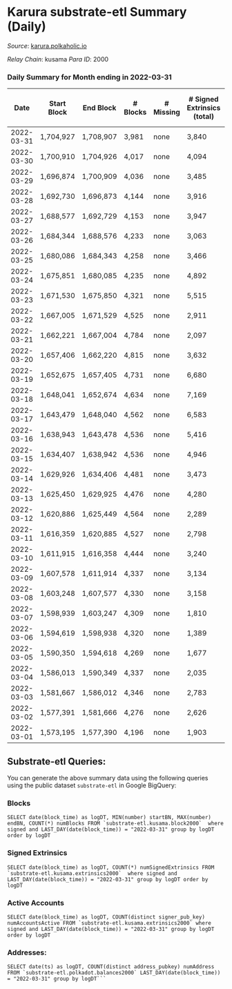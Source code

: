 # Karura substrate-etl Summary (Daily)

_Source_: [karura.polkaholic.io](https://karura.polkaholic.io)

*Relay Chain*: kusama
*Para ID*: 2000



### Daily Summary for Month ending in 2022-03-31


| Date | Start Block | End Block | # Blocks | # Missing | # Signed Extrinsics (total) | # Active Accounts | # Addresses with Balances | # Events | # Transfers | # XCM Transfers In | # XCM Transfers Out |
| ---- | ----------- | --------- | -------- | --------- | --------------------------- | ----------------- | ------------------------- | -------- | ----------- | ------------------ | ------------------- |
| 2022-03-31 | 1,704,927 | 1,708,907 | 3,981 | none | 3,840 | 540 | 88,193 | 64,822 | 10,284 ($3,449,158) | 278 ($545,006) | 296 ($551,036) |
| 2022-03-30 | 1,700,910 | 1,704,926 | 4,017 | none | 4,094 | 594 | 88,208 | 66,608 | 10,571 ($3,066,776) | 187 ($443,572) | 269 ($535,755) |
| 2022-03-29 | 1,696,874 | 1,700,909 | 4,036 | none | 3,485 | 631 | 88,173 | 60,529 | 8,467 ($2,593,123) | 125 ($194,388) | 148 ($300,031) |
| 2022-03-28 | 1,692,730 | 1,696,873 | 4,144 | none | 3,916 | 963 | 88,137 | 62,669 | 8,512 ($1,760,841) | 98 ($151,070) | 125 ($229,062) |
| 2022-03-27 | 1,688,577 | 1,692,729 | 4,153 | none | 3,947 | 586 | 88,120 | 64,054 | 8,352 ($2,453,750) | 107 ($275,118) | 124 ($215,132) |
| 2022-03-26 | 1,684,344 | 1,688,576 | 4,233 | none | 3,063 | 546 | 87,979 | 58,350 | 7,549 ($1,341,830) | 68 ($80,789.14) | 107 ($382,136) |
| 2022-03-25 | 1,680,086 | 1,684,343 | 4,258 | none | 3,466 | 654 | 87,952 | 61,625 | 7,892 ($1,602,051) | 91 ($143,769) | 100 ($244,162) |
| 2022-03-24 | 1,675,851 | 1,680,085 | 4,235 | none | 4,892 | 973 | 87,931 | 72,077 | 9,763 ($1,833,699) | 112 ($175,946) | 119 ($165,866) |
| 2022-03-23 | 1,671,530 | 1,675,850 | 4,321 | none | 5,515 | 1,092 | 87,757 | 78,152 | 11,180 ($1,473,771) | 147 ($154,940) | 134 ($432,092) |
| 2022-03-22 | 1,667,005 | 1,671,529 | 4,525 | none | 2,911 | 606 | 87,695 | 59,170 | 7,449 ($2,030,738) | 143 ($202,436) | 150 ($264,867) |
| 2022-03-21 | 1,662,221 | 1,667,004 | 4,784 | none | 2,097 | 335 | 87,661 | 53,130 | 4,957 ($5,603,307) | 65 ($86,197.52) | 116 ($315,178) |
| 2022-03-20 | 1,657,406 | 1,662,220 | 4,815 | none | 3,632 | 511 | 87,633 | 64,882 | 6,257 ($2,028,206) | 76 ($147,546) | 164 ($315,821) |
| 2022-03-19 | 1,652,675 | 1,657,405 | 4,731 | none | 6,680 | 1,146 | 87,351 | 88,381 | 8,092 ($1,061,046) | 61 ($112,811) | 152 ($129,025) |
| 2022-03-18 | 1,648,041 | 1,652,674 | 4,634 | none | 7,169 | 1,188 | 86,954 | 91,502 | 8,363 ($4,525,272) | 68 ($108,258) | 109 ($183,391) |
| 2022-03-17 | 1,643,479 | 1,648,040 | 4,562 | none | 6,583 | 1,286 | 86,683 | 84,257 | 7,425 ($755,030) | 69 ($73,710.03) | 99 ($283,868) |
| 2022-03-16 | 1,638,943 | 1,643,478 | 4,536 | none | 5,416 | 959 | 85,654 | 75,640 | 6,958 ($1,345,688) | 97 ($121,743) | 98 ($115,042) |
| 2022-03-15 | 1,634,407 | 1,638,942 | 4,536 | none | 4,946 | 812 | 84,959 | 72,418 | 7,157 ($1,084,777) | 132 ($134,873) | 114 ($145,224) |
| 2022-03-14 | 1,629,926 | 1,634,406 | 4,481 | none | 3,473 | 539 | 84,458 | 61,531 | 5,984 ($2,081,184) | 165 ($317,579) | 99 ($335,979) |
| 2022-03-13 | 1,625,450 | 1,629,925 | 4,476 | none | 4,280 | 643 | 84,185 | 67,391 | 6,434 ($952,673) | 106 ($155,908) | 90 ($155,837) |
| 2022-03-12 | 1,620,886 | 1,625,449 | 4,564 | none | 2,289 | 379 | 83,813 | 53,574 | 4,715 ($565,258) | 98 ($92,807.85) | 76 ($390,724) |
| 2022-03-11 | 1,616,359 | 1,620,885 | 4,527 | none | 2,798 | 365 | 83,662 | 57,349 | 5,542 ($1,560,687) | 145 ($470,633) | 137 ($372,193) |
| 2022-03-10 | 1,611,915 | 1,616,358 | 4,444 | none | 3,240 | 434 | 83,580 | 59,707 | 6,038 ($2,121,668) | 153 ($85,875.89) | 116 ($286,150) |
| 2022-03-09 | 1,607,578 | 1,611,914 | 4,337 | none | 3,134 | 468 | 83,517 | 58,618 | 5,738 ($1,785,856) | 199 ($156,956) | 178 ($237,371) |
| 2022-03-08 | 1,603,248 | 1,607,577 | 4,330 | none | 3,158 | 509 | 83,447 | 58,024 | 5,553 ($1,366,756) | 157 ($346,361) | 73 ($288,277) |
| 2022-03-07 | 1,598,939 | 1,603,247 | 4,309 | none | 1,810 | 253 | 83,415 | 47,339 | 4,367 ($1,397,033) | 35 ($30,039.47) | 56 ($112,578) |
| 2022-03-06 | 1,594,619 | 1,598,938 | 4,320 | none | 1,389 | 221 | 83,396 | 44,425 | 3,889 ($914,683) | 30 ($89,627.34) | 56 ($71,531.56) |
| 2022-03-05 | 1,590,350 | 1,594,618 | 4,269 | none | 1,677 | 367 | 83,382 | 46,071 | 4,017 ($861,891) | 49 ($74,649.92) | 78 ($78,470.92) |
| 2022-03-04 | 1,586,013 | 1,590,349 | 4,337 | none | 2,035 | 527 | 83,464 | 49,747 | 4,510 ($1,344,840) | 66 ($133,793) | 67 ($73,077.00) |
| 2022-03-03 | 1,581,667 | 1,586,012 | 4,346 | none | 2,783 | 634 | 83,703 | 54,917 | 5,525 ($1,661,093) | 63 ($122,518) | 105 ($154,340) |
| 2022-03-02 | 1,577,391 | 1,581,666 | 4,276 | none | 2,626 | 662 | 83,858 | 77,129 | 11,290 ($1,241,241) | 64 ($94,849.42) | 100 ($188,472) |
| 2022-03-01 | 1,573,195 | 1,577,390 | 4,196 | none | 1,903 | 266 | 78,256 | 47,412 | 4,562 ($1,695,035) | 42 ($53,322.28) | 98 ($332,862) |

## Substrate-etl Queries:
You can generate the above summary data using the following queries using the public dataset `substrate-etl` in Google BigQuery:


### Blocks
```
SELECT date(block_time) as logDT, MIN(number) startBN, MAX(number) endBN, COUNT(*) numBlocks FROM `substrate-etl.kusama.block2000`  where signed and LAST_DAY(date(block_time)) = "2022-03-31" group by logDT order by logDT
```


### Signed Extrinsics
```
SELECT date(block_time) as logDT, COUNT(*) numSignedExtrinsics FROM `substrate-etl.kusama.extrinsics2000`  where signed and LAST_DAY(date(block_time)) = "2022-03-31" group by logDT order by logDT
```


### Active Accounts
```
SELECT date(block_time) as logDT, COUNT(distinct signer_pub_key) numAccountsActive FROM `substrate-etl.kusama.extrinsics2000` where signed and LAST_DAY(date(block_time)) = "2022-03-31" group by logDT order by logDT
```


### Addresses:
```
SELECT date(ts) as logDT, COUNT(distinct address_pubkey) numAddress FROM `substrate-etl.polkadot.balances2000` LAST_DAY(date(block_time)) = "2022-03-31" group by logDT```

